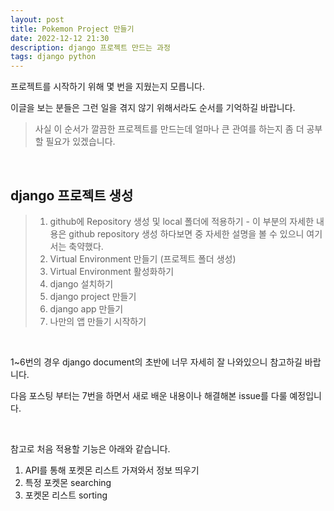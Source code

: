 ```yaml
---
layout: post
title: Pokemon Project 만들기
date: 2022-12-12 21:30
description: django 프로젝트 만드는 과정
tags: django python
---
```


프로젝트를 시작하기 위해 몇 번을 지웠는지 모릅니다.

이글을 보는 분들은 그런 일을 겪지 않기 위해서라도 순서를 기억하길 바랍니다.
> 사실 이 순서가 깔끔한 프로젝트를 만드는데 얼마나 큰 관여를 하는지 좀 더 공부할 필요가 있겠습니다.

<br>

## django 프로젝트 생성
> 1. github에 Repository 생성 및 local 폴더에 적용하기 - 이 부분의 자세한 내용은 github repository 생성 하다보면 중 자세한 설명을 볼 수 있으니 여기서는 축약했다.
> 2. Virtual Environment 만들기 (프로젝트 폴더 생성)
> 3. Virtual Environment 활성화하기
> 4. django 설치하기
> 5. django project 만들기
> 6. django app 만들기
> 7. 나만의 앱 만들기 시작하기

<br>

1~6번의 경우 django document의 초반에 너무 자세히 잘 나와있으니 참고하길 바랍니다.

다음 포스팅 부터는 7번을 하면서 새로 배운 내용이나 해결해본 issue를 다룰 예정입니다.

<br>

참고로 처음 적용할 기능은 아래와 같습니다.
1. API를 통해 포켓몬 리스트 가져와서 정보 띄우기
2. 특정 포켓몬 searching
3. 포켓몬 리스트 sorting